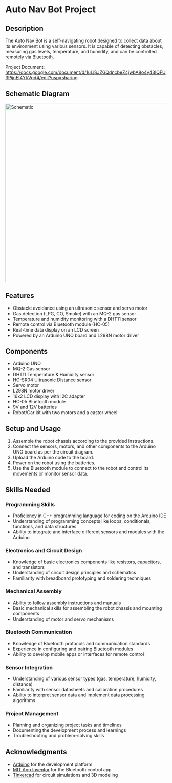 # Auto Nav Bot Project

## Description

The Auto Nav Bot is a self-navigating robot designed to collect data about its environment using various sensors. It is capable of detecting obstacles, measuring gas levels, temperature, and humidity, and can be controlled remotely via Bluetooth.

Project Document: https://docs.google.com/document/d/1uLjSJZGQdncbeZ4jwbA8o4y43IQFU3PijnEI4YkVqd4/edit?usp=sharing 

## Schematic Diagram

<img width="801" height="558" alt="Schematic" src="https://github.com/user-attachments/assets/2b8f8c7b-d128-4acc-aab5-8acaa74c7104" />

## Features

- Obstacle avoidance using an ultrasonic sensor and servo motor
- Gas detection (LPG, CO, Smoke) with an MQ-2 gas sensor
- Temperature and humidity monitoring with a DHT11 sensor
- Remote control via Bluetooth module (HC-05)
- Real-time data display on an LCD screen
- Powered by an Arduino UNO board and L298N motor driver

## Components

- Arduino UNO
- MQ-2 Gas sensor
- DHT11 Temperature & Humidity sensor
- HC-SR04 Ultrasonic Distance sensor
- Servo motor
- L298N motor driver
- 16x2 LCD display with I2C adapter
- HC-05 Bluetooth module
- 9V and 12V batteries
- Robot/Car kit with two motors and a castor wheel

## Setup and Usage

1. Assemble the robot chassis according to the provided instructions.
2. Connect the sensors, motors, and other components to the Arduino UNO board as per the circuit diagram.
3. Upload the Arduino code to the board.
4. Power on the robot using the batteries.
5. Use the Bluetooth module to connect to the robot and control its movements or monitor sensor data.

## Skills Needed

### Programming Skills
- Proficiency in C++ programming language for coding on the Arduino IDE
- Understanding of programming concepts like loops, conditionals, functions, and data structures
- Ability to integrate and interface different sensors and modules with the Arduino

### Electronics and Circuit Design
- Knowledge of basic electronics components like resistors, capacitors, and transistors
- Understanding of circuit design principles and schematics
- Familiarity with breadboard prototyping and soldering techniques

### Mechanical Assembly
- Ability to follow assembly instructions and manuals
- Basic mechanical skills for assembling the robot chassis and mounting components
- Understanding of motor and servo mechanisms

### Bluetooth Communication
- Knowledge of Bluetooth protocols and communication standards
- Experience in configuring and pairing Bluetooth modules
- Ability to develop mobile apps or interfaces for remote control

### Sensor Integration
- Understanding of various sensor types (gas, temperature, humidity, distance)
- Familiarity with sensor datasheets and calibration procedures
- Ability to interpret sensor data and implement data processing algorithms

### Project Management
- Planning and organizing project tasks and timelines
- Documenting the development process and learnings
- Troubleshooting and problem-solving skills

## Acknowledgments

- [Arduino](https://www.arduino.cc/) for the development platform
- [MIT App Inventor](https://appinventor.mit.edu/) for the Bluetooth control app
- [Tinkercad](https://www.tinkercad.com/) for circuit simulations and 3D modeling
